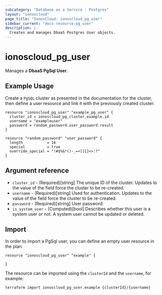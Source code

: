 ```yaml
---
subcategory: "Database as a Service - Postgres"
layout: "ionoscloud"
page_title: "IonosCloud: ionoscloud_pg_user"
sidebar_current: "docs-resource-pg_user"
description: |-
  Creates and manages DbaaS Postgres User objects.
---
```


# ionoscloud\_pg_user

Manages a **DbaaS PgSql User**.

## Example Usage

Create a `PgSQL` cluster as presented in the documentation for the cluster, then define a user resource
and link it with the previously created cluster:

```hcl
resource "ionoscloud_pg_user" "example_pg_user" {
  cluster_id = ionoscloud_pg_cluster.example.id
  username = "exampleuser"
  password = random_password.user_password.result
}

resource "random_password" "user_password" {
  length           = 16
  special          = true
  override_special = "!#$%&*()-_=+[]{}<>:?"
}
```

## Argument reference

* `cluster_id` - (Required)[string] The unique ID of the cluster. Updates to the value of the field force the cluster to be re-created.
* `username` - (Required)[string] Used for authentication. Updates to the value of the field force the cluster to be re-created.
* `password` - (Required)[string] User password.
* `is_system_user` - (Computed)[bool] Describes whether this user is a system user or not. A system user cannot be updated or deleted.

## Import

In order to import a PgSql user, you can define an empty user resource in the plan:

```hcl
resource "ionoscloud_pg_user" "example" {
  
}
```

The resource can be imported using the `clusterId` and the `username`, for example:

```shell
terraform import ionoscloud_pg_user.example {clusterId}/{username}
```